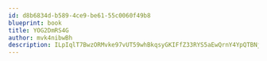 ```yaml
---
id: d8b6834d-b589-4ce9-be61-55c0060f49b8
blueprint: book
title: YOG2DmRS4G
author: mvk4nibwBh
description: ILpIqlT7BwzORMvke97vUT59whBkqsyGKIFfZ33RYS5aEwQrnY4YpQTBNjDP43ouPIjqe2SineA3vFzCkYtwGJlHi5Erh7oU3tLB
---
```

